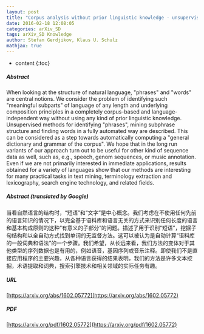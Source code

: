 ```yaml
---
layout: post
title: "Corpus analysis without prior linguistic knowledge - unsupervised mining of phrases and subphrase structure"
date: 2016-02-18 12:08:05
categories: arXiv_SD
tags: arXiv_SD Knowledge
author: Stefan Gerdjikov, Klaus U. Schulz
mathjax: true
---
```


* content
{:toc}

##### Abstract
When looking at the structure of natural language, "phrases" and "words" are central notions. We consider the problem of identifying such "meaningful subparts" of language of any length and underlying composition principles in a completely corpus-based and language-independent way without using any kind of prior linguistic knowledge. Unsupervised methods for identifying "phrases", mining subphrase structure and finding words in a fully automated way are described. This can be considered as a step towards automatically computing a "general dictionary and grammar of the corpus". We hope that in the long run variants of our approach turn out to be useful for other kind of sequence data as well, such as, e.g., speech, genom sequences, or music annotation. Even if we are not primarily interested in immediate applications, results obtained for a variety of languages show that our methods are interesting for many practical tasks in text mining, terminology extraction and lexicography, search engine technology, and related fields.

##### Abstract (translated by Google)
当看自然语言的结构时，“短语”和“文字”是中心概念。我们考虑在不使用任何先前的语言知识的情况下，以完全基于语料库和语言无关的方式来识别任何长度的语言和基本构成原则的这种“有意义的子部分”的问题。描述了用于识别“短语”，挖掘子句结构和以全自动方式找到单词的无监督方法。这可以被认为是自动计算“语料库的一般词典和语法”的一个步骤。我们希望，从长远来看，我们方法的变体对于其他类型的序列数据也是有用的，例如语音，基因序列或音乐注释。即使我们不是直接应用程序的主要兴趣，从各种语言获得的结果表明，我们的方法是许多文本挖掘，术语提取和词典，搜索引擎技术和相关领域的实际任务有趣。

##### URL
[https://arxiv.org/abs/1602.05772](https://arxiv.org/abs/1602.05772)

##### PDF
[https://arxiv.org/pdf/1602.05772](https://arxiv.org/pdf/1602.05772)

